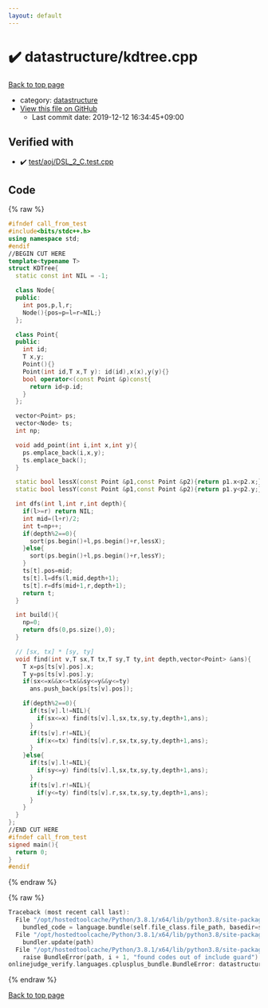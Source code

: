 ```yaml
---
layout: default
---
```


<!-- mathjax config similar to math.stackexchange -->
<script type="text/javascript" async
  src="https://cdnjs.cloudflare.com/ajax/libs/mathjax/2.7.5/MathJax.js?config=TeX-MML-AM_CHTML">
</script>
<script type="text/x-mathjax-config">
  MathJax.Hub.Config({
    TeX: { equationNumbers: { autoNumber: "AMS" }},
    tex2jax: {
      inlineMath: [ ['$','$'] ],
      processEscapes: true
    },
    "HTML-CSS": { matchFontHeight: false },
    displayAlign: "left",
    displayIndent: "2em"
  });
</script>

<script type="text/javascript" src="https://cdnjs.cloudflare.com/ajax/libs/jquery/3.4.1/jquery.min.js"></script>
<script src="https://cdn.jsdelivr.net/npm/jquery-balloon-js@1.1.2/jquery.balloon.min.js" integrity="sha256-ZEYs9VrgAeNuPvs15E39OsyOJaIkXEEt10fzxJ20+2I=" crossorigin="anonymous"></script>
<script type="text/javascript" src="../../assets/js/copy-button.js"></script>
<link rel="stylesheet" href="../../assets/css/copy-button.css" />


# :heavy_check_mark: datastructure/kdtree.cpp

<a href="../../index.html">Back to top page</a>

* category: <a href="../../index.html#8dc87745f885a4cc532acd7b15b8b5fe">datastructure</a>
* <a href="{{ site.github.repository_url }}/blob/master/datastructure/kdtree.cpp">View this file on GitHub</a>
    - Last commit date: 2019-12-12 16:34:45+09:00




## Verified with

* :heavy_check_mark: <a href="../../verify/test/aoj/DSL_2_C.test.cpp.html">test/aoj/DSL_2_C.test.cpp</a>


## Code

<a id="unbundled"></a>
{% raw %}
```cpp
#ifndef call_from_test
#include<bits/stdc++.h>
using namespace std;
#endif
//BEGIN CUT HERE
template<typename T>
struct KDTree{
  static const int NIL = -1;

  class Node{
  public:
    int pos,p,l,r;
    Node(){pos=p=l=r=NIL;}
  };

  class Point{
  public:
    int id;
    T x,y;
    Point(){}
    Point(int id,T x,T y): id(id),x(x),y(y){}
    bool operator<(const Point &p)const{
      return id<p.id;
    }
  };

  vector<Point> ps;
  vector<Node> ts;
  int np;

  void add_point(int i,int x,int y){
    ps.emplace_back(i,x,y);
    ts.emplace_back();
  }

  static bool lessX(const Point &p1,const Point &p2){return p1.x<p2.x;}
  static bool lessY(const Point &p1,const Point &p2){return p1.y<p2.y;}

  int dfs(int l,int r,int depth){
    if(l>=r) return NIL;
    int mid=(l+r)/2;
    int t=np++;
    if(depth%2==0){
      sort(ps.begin()+l,ps.begin()+r,lessX);
    }else{
      sort(ps.begin()+l,ps.begin()+r,lessY);
    }
    ts[t].pos=mid;
    ts[t].l=dfs(l,mid,depth+1);
    ts[t].r=dfs(mid+1,r,depth+1);
    return t;
  }

  int build(){
    np=0;
    return dfs(0,ps.size(),0);
  }

  // [sx, tx] * [sy, ty]
  void find(int v,T sx,T tx,T sy,T ty,int depth,vector<Point> &ans){
    T x=ps[ts[v].pos].x;
    T y=ps[ts[v].pos].y;
    if(sx<=x&&x<=tx&&sy<=y&&y<=ty)
      ans.push_back(ps[ts[v].pos]);

    if(depth%2==0){
      if(ts[v].l!=NIL){
        if(sx<=x) find(ts[v].l,sx,tx,sy,ty,depth+1,ans);
      }
      if(ts[v].r!=NIL){
        if(x<=tx) find(ts[v].r,sx,tx,sy,ty,depth+1,ans);
      }
    }else{
      if(ts[v].l!=NIL){
        if(sy<=y) find(ts[v].l,sx,tx,sy,ty,depth+1,ans);
      }
      if(ts[v].r!=NIL){
        if(y<=ty) find(ts[v].r,sx,tx,sy,ty,depth+1,ans);
      }
    }
  }
};
//END CUT HERE
#ifndef call_from_test
signed main(){
  return 0;
}
#endif

```
{% endraw %}

<a id="bundled"></a>
{% raw %}
```cpp
Traceback (most recent call last):
  File "/opt/hostedtoolcache/Python/3.8.1/x64/lib/python3.8/site-packages/onlinejudge_verify/docs.py", line 347, in write_contents
    bundled_code = language.bundle(self.file_class.file_path, basedir=self.cpp_source_path)
  File "/opt/hostedtoolcache/Python/3.8.1/x64/lib/python3.8/site-packages/onlinejudge_verify/languages/cplusplus.py", line 63, in bundle
    bundler.update(path)
  File "/opt/hostedtoolcache/Python/3.8.1/x64/lib/python3.8/site-packages/onlinejudge_verify/languages/cplusplus_bundle.py", line 151, in update
    raise BundleError(path, i + 1, "found codes out of include guard")
onlinejudge_verify.languages.cplusplus_bundle.BundleError: datastructure/kdtree.cpp: line 5: found codes out of include guard

```
{% endraw %}

<a href="../../index.html">Back to top page</a>

